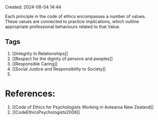 Created: 2024-08-04 14:44

Each principle in the code of ethics encompasses a number of values.
These values are connected to practice implications, which outline appropriate professional behaviours related to that Value.



## Tags
1. [[Integrity In Relationships]]
2. [[Respect for the dignity of persons and peoples]]
3. [[Responsible Caring]]
4. [[Social Justice and Responsibility to Society]]
5. 

# References:
1. [[Code of Ethics for Psychologists Working in Aotearoa New Zealand]]
2. [[CodeEthicsPsychologists2008]]




